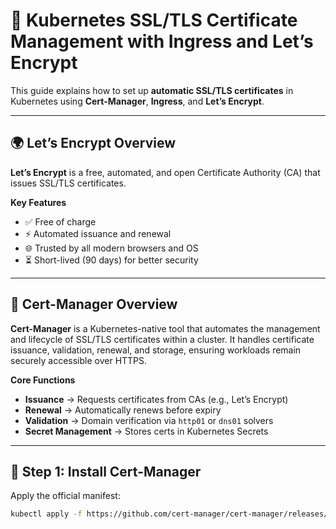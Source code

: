 # 🔐 Kubernetes SSL/TLS Certificate Management with Ingress and Let’s Encrypt

This guide explains how to set up **automatic SSL/TLS certificates** in Kubernetes using **Cert-Manager**, **Ingress**, and **Let’s Encrypt**.

---

## 🌍 Let’s Encrypt Overview
**Let’s Encrypt** is a free, automated, and open Certificate Authority (CA) that issues SSL/TLS certificates.  

**Key Features**
- ✅ Free of charge  
- ⚡ Automated issuance and renewal  
- 🌐 Trusted by all modern browsers and OS  
- ⏳ Short-lived (90 days) for better security  

---

## 🔧 Cert-Manager Overview
**Cert-Manager** is a Kubernetes-native tool that automates the management and lifecycle of SSL/TLS certificates within a cluster. It handles certificate issuance, validation, renewal, and storage, ensuring workloads remain securely accessible over HTTPS.
  

**Core Functions**
- **Issuance** → Requests certificates from CAs (e.g., Let’s Encrypt)  
- **Renewal** → Automatically renews before expiry  
- **Validation** → Domain verification via `http01` or `dns01` solvers  
- **Secret Management** → Stores certs in Kubernetes Secrets  

---

## 🚀 Step 1: Install Cert-Manager
Apply the official manifest:

```bash
kubectl apply -f https://github.com/cert-manager/cert-manager/releases/download/v1.15.0/cert-manager.yaml
